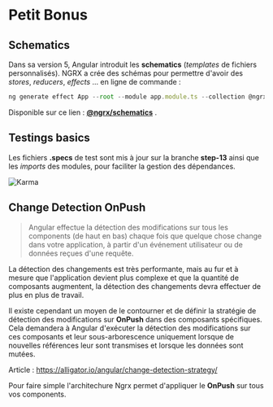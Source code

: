 # Petit Bonus

## Schematics
Dans sa version 5, Angular introduit les **schematics**  (*templates* de fichiers personnalisés).
NGRX a crée des schémas pour permettre d'avoir des *stores*, *reducers*, *effects* ... en ligne de commande :

```javascript
ng generate effect App --root --module app.module.ts --collection @ngrx/schematics

```
Disponible sur ce lien : **[@ngrx/schematics](https://github.com/ngrx/platform/blob/master/docs/schematics/README.md)**  .



## Testings basics

Les fichiers **.specs** de test sont mis à jour sur la branche **step-13** ainsi que les *imports* des modules, pour faciliter la gestion des dépendances.

![Karma](https://github.com/fausfore/ngrx-guide/blob/master/assets/images/karma.png)

## Change Detection OnPush


>Angular effectue la détection des modifications sur tous les components (de haut en bas) chaque fois que quelque chose change dans votre application, à partir d'un événement utilisateur ou de données reçues d'une requête.

La détection des changements est très performante, mais au fur et à mesure que l'application devient plus complexe et que la quantité de composants augmentent, la détection des changements devra effectuer de plus en plus de travail. 

Il existe cependant un moyen de le contourner et de définir la stratégie de détection des modifications sur **OnPush** dans des composants spécifiques.
Cela demandera à Angular d'exécuter la détection des modifications sur ces composants et leur sous-arborescence uniquement lorsque de nouvelles références leur sont transmises et lorsque les données sont  mutées.

Article : https://alligator.io/angular/change-detection-strategy/


Pour faire simple l'architechure Ngrx permet d'appliquer le **OnPush** sur tous vos components.
<!--stackedit_data:
eyJoaXN0b3J5IjpbLTEwMDUxOTk2MTJdfQ==
-->
